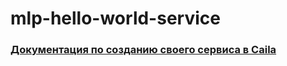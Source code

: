 # mlp-hello-world-service

### [Документация по созданию своего сервиса в Caila](https://docs.caila.io/docs/ru/concepts/service)